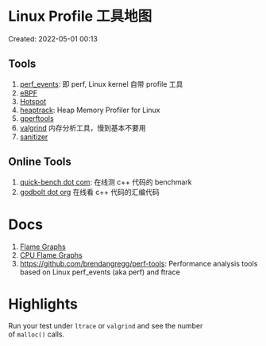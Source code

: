 # Linux Profile 工具地图

Created: 2022-05-01 00:13

## Tools

1. [perf_events](../05-Notes%20Block/perf_events.md): 即 perf, Linux kernel 自带 profile 工具
2. [eBPF](../05-Notes%20Block/eBPF.md)
3. [Hotspot](../05-Notes%20Block/Hotspot.md)
4. [heaptrack](../05-Notes%20Block/heaptrack.md): Heap Memory Profiler for Linux
5. [gperftools](../05-Notes%20Block/gperftools.md)
6. [valgrind](../05-Notes%20Block/valgrind.md) 内存分析工具，慢到基本不要用
7. [sanitizer](../05-Notes%20Block/sanitizer.md)

## Online Tools

1. [quick-bench dot com](../05-Notes%20Block/quick-bench%20dot%20com.md): 在线测 c++ 代码的 benchmark
2. [godbolt dot org](../05-Notes%20Block/godbolt%20dot%20org.md) 在线看 c++ 代码的汇编代码

# Docs

1. [Flame Graphs](../05-Notes%20Block/Flame%20Graphs.md)
2. [CPU Flame Graphs](../05-Notes%20Block/CPU%20Flame%20Graphs.md)
3. https://github.com/brendangregg/perf-tools: Performance analysis tools based on Linux perf_events (aka perf) and ftrace

# Highlights

Run your test under `ltrace` or `valgrind` and see the number of `malloc()` calls.
